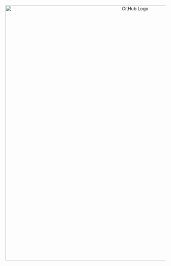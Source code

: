 <div align="center">
  <img width="800px" src= "https://github.com/user-attachments/assets/f50dca86-dc3d-4ca1-ba61-744b39c69826" alt="GitHub Logo"/>
</div>
